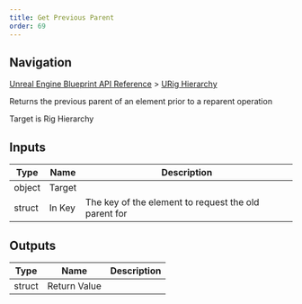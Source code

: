 ```yaml
---
title: Get Previous Parent
order: 69
---
```

## Navigation

[Unreal Engine Blueprint API Reference](https://dev.epicgames.com/documentation/en-us/unreal-engine/BlueprintAPI) > [URig Hierarchy](https://dev.epicgames.com/documentation/en-us/unreal-engine/BlueprintAPI/URigHierarchy)

Returns the previous parent of an element prior to a reparent operation

Target is Rig Hierarchy

## Inputs

| Type | Name | Description |
| --- | --- | --- |
| object | Target |  |
| struct | In Key | The key of the element to request the old parent for |

## Outputs

| Type | Name | Description |
| --- | --- | --- |
| struct | Return Value |  |
